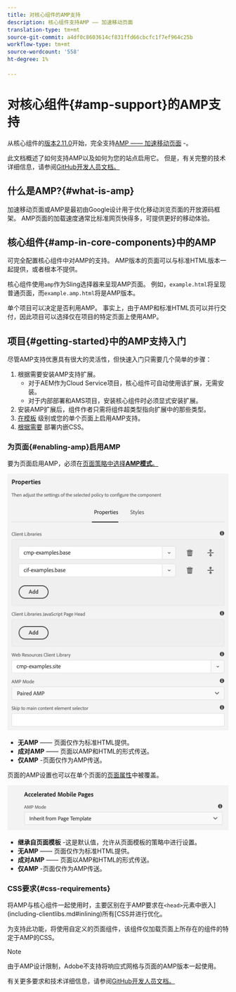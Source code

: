 ```yaml
---
title: 对核心组件的AMP支持
description: 核心组件支持AMP —— 加速移动页面
translation-type: tm+mt
source-git-commit: a4df0c8603614cf831ffd66cbcfc1f7ef964c25b
workflow-type: tm+mt
source-wordcount: '558'
ht-degree: 1%

---
```



# 对核心组件{#amp-support}的AMP支持

从核心组件的[版本2.11.0](/help/versions.md)开始，完全支持[AMP —— 加速移动页面](https://developers.google.com/amp) -。

此文档概述了如何支持AMP以及如何为您的站点启用它。 但是，有关完整的技术详细信息，请参阅[GitHub开发人员文档。](https://github.com/adobe/aem-core-wcm-components/tree/master/extensions/amp)

## 什么是AMP?{#what-is-amp}

加速移动页面或AMP是最初由Google设计用于优化移动浏览页面的开放源码框架。 AMP页面的加载速度通常比标准网页快得多，可提供更好的移动体验。

## 核心组件{#amp-in-core-components}中的AMP

可完全配置核心组件中对AMP的支持。[](#enabling-amp) AMP版本的页面可以与标准HTML版本一起提供，或者根本不提供。

核心组件使用`amp`作为Sling选择器来呈现AMP页面。 例如，`example.html`将呈现普通页面，而`example.amp.html`将是AMP版本。

单个项目可以决定是否利用AMP。 事实上，由于AMP和标准HTML页可以并行交付，因此项目可以选择仅在项目的特定页面上使用AMP。

## 项目{#getting-started}中的AMP支持入门

尽管AMP支持优惠具有很大的灵活性，但快速入门只需要几个简单的步骤：

1. 根据需要安装AMP支持扩展。
   * 对于AEM作为Cloud Service项目，核心组件可自动使用该扩展，无需安装。
   * 对于内部部署和AMS项目，安装核心组件时必须显式安装扩展。
1. 安装AMP扩展后，组件作者只需将组件超类型指向扩展中的那些类型。
1. [在模板](#enabling-amp) 级别或您的单个页面上启用AMP支持。
1. [根据需要](#css-requirements) 部署内嵌CSS。

### 为页面{#enabling-amp}启用AMP

要为页面启用AMP，必须在[页面策略中选择&#x200B;**AMP模式**。](https://docs.adobe.com/content/help/en/experience-manager-cloud-service/sites/authoring/features/templates.html#editing-a-template-page-policy-template-author-developer)

![AMP页策略选项](/help/assets/amp-policy.png)

* **无AMP**  —— 页面仅作为标准HTML提供。
* **成对AMP**  —— 页面以AMP和HTML的形式传送。
* **仅AMP** -页面仅作为AMP传送。

页面的AMP设置也可以在单个页面的[页面属性](https://docs.adobe.com/content/help/zh-Hans/experience-manager-cloud-service/sites/authoring/fundamentals/page-properties.html)中被覆盖。

![AMP页面属性](/help/assets/amp-page-properties.png)

* **继承自页面模板** -这是默认值，允许从页面模板的策略中进行设置。
* **无AMP**  —— 页面仅作为标准HTML提供。
* **成对AMP**  —— 页面以AMP和HTML的形式传送。
* **仅AMP** -页面仅作为AMP传送。

### CSS要求{#css-requirements}

将AMP与核心组件一起使用时，主要区别在于AMP要求在`<head>`元素中嵌入](including-clientlibs.md#inlining)所有[CSS并进行优化。

为支持此功能，将使用自定义的页面组件，该组件仅加载页面上所存在的组件的特定于AMP的CSS。

>[!NOTE]
>
>由于AMP设计限制，Adobe不支持将响应式网格与页面的AMP版本一起使用。

有关更多要求和技术详细信息，请参阅[GitHub开发人员文档。](https://github.com/adobe/aem-core-wcm-components/tree/master/extensions/amp)
